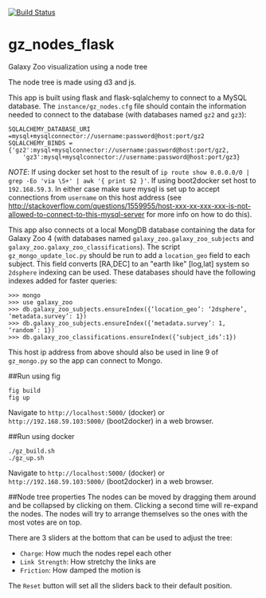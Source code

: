[![Build Status](http://img.shields.io/badge/Built%20at-%23dotastro-blue.svg?style=flat)](http://dotastronomy.com/six/)

gz_nodes_flask
============

Galaxy Zoo visualization using a node tree

The node tree is made using d3 and js.

This app is built using flask and flask-sqlalchemy to connect to a
MySQL database. The `instance/gz_nodes.cfg` file should contain the
information needed to connect to the database (with databases named `gz2` and `gz3`):

```
SQLALCHEMY_DATABASE_URI =mysql+mysqlconnector://username:password@host:port/gz2
SQLALCHEMY_BINDS ={'gz2':mysql+mysqlconnector://username:password@host:port/gz2,
    'gz3':mysql+mysqlconnector://username:password@host:port/gz3}
```

*NOTE*: If using docker set host to the result of `ip route
 show 0.0.0.0/0 | grep -Eo 'via \S+' | awk '{ print $2 }'`. If using
 boot2docker set host to `192.168.59.3`. In either case make sure
 mysql is set up to accept connections from `username` on this host
 address (see
 http://stackoverflow.com/questions/1559955/host-xxx-xx-xxx-xxx-is-not-allowed-to-connect-to-this-mysql-server
 for more info on how to do this).

This app also connects ot a local MongDB database containing the data
for Galaxy Zoo 4 (with databases named `galaxy_zoo.galaxy_zoo_subjects` and `galaxy_zoo.galaxy_zoo_classifications`).
The script `gz_mongo_update_loc.py` should be run to add a `location_geo` field to each subject. This field
converts [RA,DEC] to an "earth like" [log,lat] system so `2dsphere` indexing can be used.
These databases should have the following indexes added for faster queries:
```
>>> mongo
>>> use galaxy_zoo
>>> db.galaxy_zoo_subjects.ensureIndex({‘location_geo’: ‘2dsphere’, ‘metadata.survey’: 1})
>>> db.galaxy_zoo_subjects.ensureIndex({‘metadata.survey’: 1, ‘random’: 1})
>>> db.galaxy_zoo_classifications.ensureIndex({‘subject_ids’:1})
```
This host ip address from above should also be used in line 9 of `gz_mongo.py`
so the app can connect to Mongo.

##Run using fig
```
fig build
fig up
```
Navigate to `http://localhost:5000/` (docker) or
`http://192.168.59.103:5000/` (boot2docker) in a web browser.


##Run using docker
```
./gz_build.sh
./gz_up.sh
```
Navigate to `http://localhost:5000/` (docker) or
`http://192.168.59.103:5000/` (boot2docker) in a web browser.

##Node tree properties
The nodes can be moved by dragging them around and be collapsed by
clicking on them. Clicking a second time will re-expand the nodes.
The nodes will try to arrange themselves so the ones with the most votes
are on top.

There are 3 sliders at the bottom that can be used to adjust the tree:
+ `Charge`: How much the nodes repel each other
+ `Link Strength`: How stretchy the links are
+ `Friction`: How damped the motion is

The `Reset` button will set all the sliders back to their default position.
